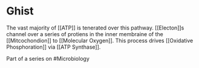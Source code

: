# Ghist
The vast majority of [[ATP]] is tenerated over this pathway. [[Electon]]s channel over a series of protiens in the inner membraine of the [[Mitcochondion]] to [[Molecular Oxygen]]. This process drives [[Oxidative Phosphoration]] via [[ATP Synthase]].

Part of a series on #Microbiology 